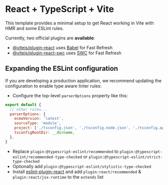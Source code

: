 # React + TypeScript + Vite

This template provides a minimal setup to get React working in Vite with HMR and
some ESLint rules.

Currently, two official plugins are **available**:

<!-- markdownlint-disable-next-line MD013 -->
- [@vitejs/plugin-react](https://github.com/vitejs/vite-plugin-react/blob/main/packages/plugin-react/README.md)
uses [Babel](https://babeljs.io/) for Fast Refresh
- [@vitejs/plugin-react-swc](https://github.com/vitejs/vite-plugin-react-swc)
uses [SWC](https://swc.rs/) for Fast Refresh

## Expanding the ESLint configuration

If you are developing a production application, we recommend updating the
configuration to enable type aware linter rules:

- Configure the top-level `parserOptions` property like this:

```js
export default {
  // other rules...
  parserOptions: {
    ecmaVersion: 'latest',
    sourceType: 'module',
    project: ['./tsconfig.json', './tsconfig.node.json', './tsconfig.app.json'],
    tsconfigRootDir: __dirname,
  },
}
```

- Replace `plugin:@typescript-eslint/recommended`
to `plugin:@typescript-eslint/recommended-type-checked` or
`plugin:@typescript-eslint/strict-type-checked`
- Optionally add `plugin:@typescript-eslint/stylistic-type-checked`
- Install
[eslint-plugin-react](https://github.com/jsx-eslint/eslint-plugin-react) and add
`plugin:react/recommended` & `plugin:react/jsx-runtime` to the `extends` list
